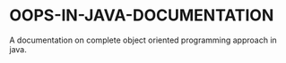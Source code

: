 # OOPS-IN-JAVA-DOCUMENTATION
A documentation on complete object oriented programming approach in java.
